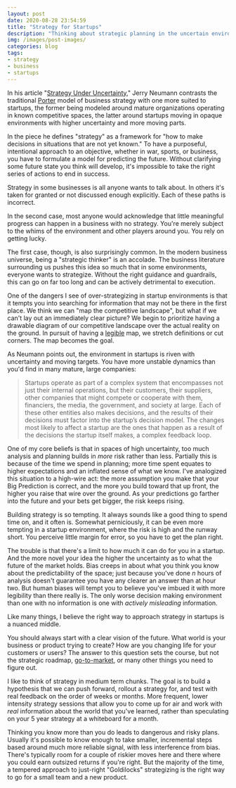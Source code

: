 ```yaml
---
layout: post
date: 2020-08-28 23:54:59
title: "Strategy for Startups"
description: "Thinking about strategic planning in the uncertain environment of a startup."
img: /images/post-images/
categories: blog
tags:
- strategy
- business
- startups
---
```


In his article "[Strategy Under Uncertainty](http://reactionwheel.net/2019/11/startups-and-uncertainty.html "Strategy Under Uncertainty")," Jerry Neumann contrasts the traditional [Porter](https://en.wikipedia.org/wiki/Michael_Porter "Michael Porter") model of business strategy with one more suited to startups, the former being modeled around mature organizations operating in known competitive spaces, the latter around startups moving in opaque environments with higher uncertainty and more moving parts.

In the piece he defines "strategy" as a framework for "how to make decisions in situations that are not yet known." To have a purposeful, intentional approach to an objective, whether in war, sports, or business, you have to formulate a model for predicting the future. Without clarifying some future state you think will develop, it's impossible to take the right series of actions to end in success.

Strategy in some businesses is all anyone wants to talk about. In others it's taken for granted or not discussed enough explicitly. Each of these paths is incorrect.

In the second case, most anyone would acknowledge that little meaningful progress can happen in a business with no strategy. You're merely subject to the whims of the environment and other players around you. You rely on getting lucky.

The first case, though, is also surprisingly common. In the modern business universe, being a "strategic thinker" is an accolade. The business literature surrounding us pushes this idea so much that in some environments, everyone wants to strategize. Without the right guidance and guardrails, this can go on far too long and can be actively detrimental to execution.

One of the dangers I see of over-strategizing in startup environments is that it tempts you into searching for information that may not be there in the first place. We think we can "map the competitive landscape", but what if we can't lay out an immediately clear picture? We begin to prioritize having a drawable diagram of our competitive landscape over the actual reality on the ground. In pursuit of having a [legible](/post/on-legibility/ "On Legibility") map, we stretch definitions or cut corners. The map becomes the goal.

As Neumann points out, the environment in startups is riven with uncertainty and moving targets. You have more unstable dynamics than you'd find in many mature, large companies:

> Startups operate as part of a complex system that encompasses not just their internal operations, but their customers, their suppliers, other companies that might compete or cooperate with them, financiers, the media, the government, and society at large. Each of these other entities also makes decisions, and the results of their decisions must factor into the startup’s decision model. The changes most likely to affect a startup are the ones that happen as a result of the decisions the startup itself makes, a complex feedback loop.

One of my core beliefs is that in spaces of high uncertainty, too much analysis and planning builds in _more_ risk rather than less. Partially this is because of the time we spend in planning; more time spent equates to higher expectations and an inflated sense of what we know. I've analogized this situation to a high-wire act: the more assumption you make that your Big Prediction is correct, and the more you build toward that up front, the higher you raise that wire over the ground. As your predictions go farther into the future and your bets get bigger, the risk keeps rising.

Building strategy is so tempting. It always sounds like a good thing to spend time on, and it often is. Somewhat perniciously, it can be even more tempting in a startup environment, where the risk is high and the runway short. You perceive little margin for error, so you have to get the plan right.

The trouble is that there's a limit to how much it can do for you in a startup. And the more novel your idea the higher the uncertainty as to what the future of the market holds. Bias creeps in about what you think you know about the predictability of the space; just because you've done _n_ hours of analysis doesn't guarantee you have any clearer an answer than at hour two. But human biases will tempt you to believe you've imbued it with more legibility than there really is. The only worse decision making environment than one with no information is one with _actively misleading_ information.

Like many things, I believe the right way to approach strategy in startups is a nuanced middle.

You should always start with a clear vision of the future. What world is your business or product trying to create? How are you changing life for your customers or users? The answer to this question sets the course, but not the strategic roadmap, [go-to-market](/post/go-to-market-fit/ "Go-to-Market Fit"), or many other things you need to figure out.

I like to think of strategy in medium term chunks. The goal is to build a hypothesis that we can push forward, rollout a strategy for, and test with real feedback on the order of weeks or months. More frequent, lower intensity strategy sessions that allow you to come up for air and work with _real_ information about the world that you've learned, rather than speculating on your 5 year strategy at a whiteboard for a month.

Thinking you know more than you do leads to dangerous and risky plans. Usually it's possible to know enough to take smaller, incremental steps based around much more reliable signal, with less interference from bias. There's typically room for a couple of riskier moves here and there where you could earn outsized returns if you're right. But the majority of the time, a tempered approach to just-right "Goldilocks" strategizing is the right way to go for a small team and a new product.
